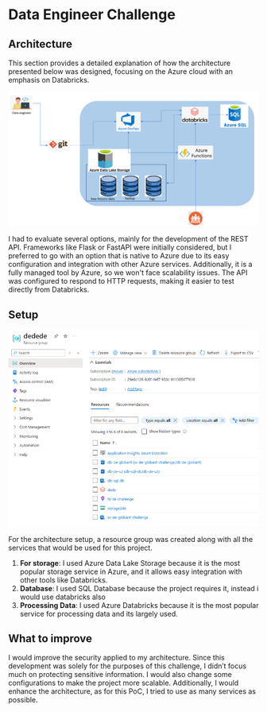 # Data Engineer Challenge
## Architecture

This section provides a detailed explanation of how the architecture presented below was designed, focusing on the Azure cloud with an emphasis on Databricks.

<img src="proposal_architecture.png" alt="Architecture" width="800"/>

I had to evaluate several options, mainly for the development of the REST API. Frameworks like Flask or FastAPI were initially considered, but I preferred to go with an option that is native to Azure due to its easy configuration and integration with other Azure services. Additionally, it is a fully managed tool by Azure, so we won't face scalability issues. The API was configured to respond to HTTP requests, making it easier to test directly from Databricks.

## Setup


<img src="resource_group.png" alt="Architecture" width="650"/>

For the architecture setup, a resource group was created along with all the services that would be used for this project. 
1. **For storage**: I used Azure Data Lake Storage because it is the most popular storage service in Azure, and it allows easy integration with other tools like Databricks.
2. **Database**: I used SQL Database because the project requires it, instead i would use databricks also
3. **Processing Data**: I used Azure Databricks because it is the most popular service for processing data and its largely used.

## What to improve
I would improve the security applied to my architecture. Since this development was solely for the purposes of this challenge, I didn’t focus much on protecting sensitive information. I would also change some configurations to make the project more scalable. Additionally, I would enhance the architecture, as for this PoC, I tried to use as many services as possible.

